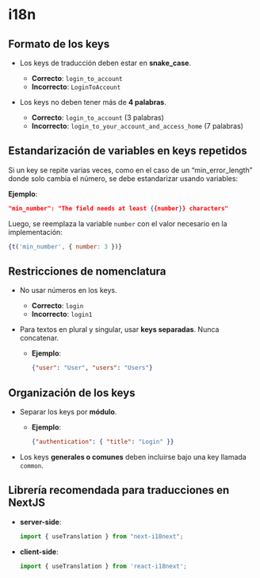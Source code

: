 # i18n

## Formato de los keys

- Los keys de traducción deben estar en **snake_case**.
  - **Correcto**: `login_to_account`
  - **Incorrecto**: `LoginToAccount`

- Los keys no deben tener más de **4 palabras**.
  - **Correcto**: `login_to_account` (3 palabras)
  - **Incorrecto**: `login_to_your_account_and_access_home` (7 palabras)

## Estandarización de variables en keys repetidos

Si un key se repite varias veces, como en el caso de un “min_error_length” donde solo cambia el número, se debe estandarizar usando variables:

**Ejemplo**:
```json
"min_number": "The field needs at least {{number}} characters"
```

Luego, se reemplaza la variable `number` con el valor necesario en la implementación:

```javascript
{t('min_number', { number: 3 })}
```

## Restricciones de nomenclatura

- No usar números en los keys.
  - **Correcto**: `login`
  - **Incorrecto**: `login1`

- Para textos en plural y singular, usar **keys separadas**. Nunca concatenar.
  - **Ejemplo**:
    ```json
    {"user": "User", "users": "Users"}
    ```

## Organización de los keys

- Separar los keys por **módulo**.
  - **Ejemplo**:
    ```json
    {"authentication": { "title": "Login" }}
    ```

- Los keys **generales o comunes** deben incluirse bajo una key llamada `common`.

## Librería recomendada para traducciones en NextJS

- **server-side**:
  ```javascript
  import { useTranslation } from "next-i18next";
  ```
- **client-side**:
  ```javascript
  import { useTranslation } from 'react-i18next';
  ```